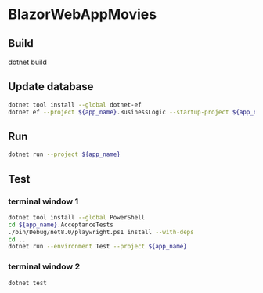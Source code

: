 # BlazorWebAppMovies

## Build

dotnet build

## Update database

```bash
dotnet tool install --global dotnet-ef
dotnet ef --project ${app_name}.BusinessLogic --startup-project ${app_name} database update
```

## Run

```bash
dotnet run --project ${app_name}
```

## Test

### terminal window 1

```bash
dotnet tool install --global PowerShell
cd ${app_name}.AcceptanceTests
./bin/Debug/net8.0/playwright.ps1 install --with-deps
cd ..
dotnet run --environment Test --project ${app_name}
```

### terminal window 2

```bash
dotnet test
```
